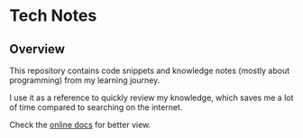 # Tech Notes

## Overview

This repository contains code snippets and knowledge notes (mostly about programming) from my learning journey.

I use it as a reference to quickly review my knowledge, which saves me a lot of time compared to searching on the internet.

Check the [online docs](https://docs.lamhq.com) for better view.